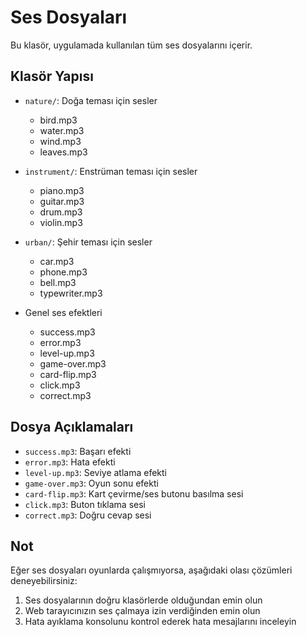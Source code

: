 # Ses Dosyaları

Bu klasör, uygulamada kullanılan tüm ses dosyalarını içerir.

## Klasör Yapısı

- `nature/`: Doğa teması için sesler
  - bird.mp3
  - water.mp3
  - wind.mp3
  - leaves.mp3

- `instrument/`: Enstrüman teması için sesler
  - piano.mp3
  - guitar.mp3
  - drum.mp3
  - violin.mp3

- `urban/`: Şehir teması için sesler
  - car.mp3
  - phone.mp3
  - bell.mp3
  - typewriter.mp3

- Genel ses efektleri
  - success.mp3
  - error.mp3
  - level-up.mp3
  - game-over.mp3
  - card-flip.mp3
  - click.mp3
  - correct.mp3


## Dosya Açıklamaları

- `success.mp3`: Başarı efekti
- `error.mp3`: Hata efekti
- `level-up.mp3`: Seviye atlama efekti
- `game-over.mp3`: Oyun sonu efekti
- `card-flip.mp3`: Kart çevirme/ses butonu basılma sesi
- `click.mp3`: Buton tıklama sesi
- `correct.mp3`: Doğru cevap sesi


## Not

Eğer ses dosyaları oyunlarda çalışmıyorsa, aşağıdaki olası çözümleri deneyebilirsiniz:

1. Ses dosyalarının doğru klasörlerde olduğundan emin olun
2. Web tarayıcınızın ses çalmaya izin verdiğinden emin olun
3. Hata ayıklama konsolunu kontrol ederek hata mesajlarını inceleyin